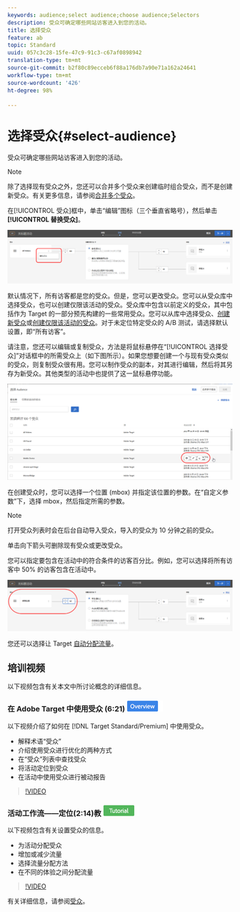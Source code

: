 ```yaml
---
keywords: audience;select audience;choose audience;Selectors
description: 受众可确定哪些网站访客进入到您的活动。
title: 选择受众
feature: ab
topic: Standard
uuid: 057c3c28-15fe-47c9-91c3-c67af0898942
translation-type: tm+mt
source-git-commit: b2f80c89ecceb6f88a176db7a90e71a162a24641
workflow-type: tm+mt
source-wordcount: '426'
ht-degree: 98%

---
```



# 选择受众{#select-audience}

受众可确定哪些网站访客进入到您的活动。

>[!NOTE]
>
>除了选择现有受众之外，您还可以合并多个受众来创建临时组合受众，而不是创建新受众。有关更多信息，请参阅[合并多个受众](../../../c-target/combining-multiple-audiences.md#concept_A7386F1EA4394BD2AB72399C225981E5)。

在[!UICONTROL 受众]框中，单击“编辑”图标（三个垂直省略号），然后单击&#x200B;**[!UICONTROL 替换受众]**。

![“替换受众”选项](/help/c-activities/t-test-ab/t-test-create-ab/assets/replace-audience.png)

默认情况下，所有访客都是您的受众。但是，您可以更改受众。您可以从受众库中选择受众，也可以创建仅限该活动的受众。受众库中包含以前定义的受众，其中包括作为 Target 的一部分预先构建的一些常用受众。您可以从库中选择受众、[创建新受众](../../../c-target/c-audiences/create-audience.md#task_1D507519D3AD4390B507F188BD294DC1)或[创建仅限该活动的受众](../../../c-target/creating-activity-only-audience.md#concept_A6BADCF530ED4AE1852E677FEBE68483)。对于未定位特定受众的 A/B 测试，请选择默认设置，即“所有访客”。

请注意，您还可以编辑或复制受众，方法是将鼠标悬停在“[!UICONTROL 选择受众]”对话框中的所需受众上（如下图所示）。如果您想要创建一个与现有受众类似的受众，则复制受众很有用。您可以制作受众的副本，对其进行编辑，然后将其另存为新受众。其他类型的活动中也提供了这一鼠标悬停功能。

![受众悬停](/help/c-activities/t-test-ab/t-test-create-ab/assets/audience_picker_hover-new.png)

在创建受众时，您可以选择一个位置 (mbox) 并指定该位置的参数。在“自定义参数”下，选择 mbox，然后指定所需的参数。

>[!NOTE]
>
>打开受众列表时会在后台自动导入受众，导入的受众为 10 分钟之前的受众。

单击向下箭头可删除现有受众或更改受众。

您可以指定要包含在活动中的符合条件的访客百分比。例如，您可以选择将所有访客中 50% 的访客包含在活动中。

![受众百分比](/help/c-activities/t-test-ab/t-test-create-ab/assets/audperc-new.png)

您还可以选择让 Target [自动分配流量](../../../c-activities/automated-traffic-allocation/automated-traffic-allocation.md#concept_A1407678796B4C569E94CBA8A9F7F5D4)。

## 培训视频

以下视频包含有关本文中所讨论概念的详细信息。

### 在 Adobe Target 中使用受众 (6:21) ![概述徽章](/help/assets/overview.png)

以下视频介绍了如何在 [!DNL Target Standard/Premium] 中使用受众。

* 解释术语“受众”
* 介绍使用受众进行优化的两种方式
* 在“受众”列表中查找受众
* 将活动定位到受众
* 在活动中使用受众进行被动报告

>[!VIDEO](https://video.tv.adobe.com/v/17398)

### 活动工作流——定位(2:14)教 ![程徽章](/help/assets/tutorial.png)

以下视频包含有关设置受众的信息。

* 为活动分配受众
* 增加或减少流量
* 选择流量分配方法
* 在不同的体验之间分配流量

>[!VIDEO](https://video.tv.adobe.com/v/17385)

有关详细信息，请参阅[受众](../../../c-target/c-audiences/audiences.md#concept_65BE870D290E412D8BBF557EEA67C271)。
